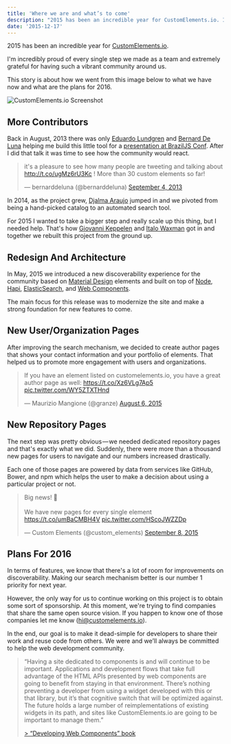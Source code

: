 ```yaml
---
title: 'Where we are and what’s to come'
description: "2015 has been an incredible year for CustomElements.io. I'm incredibly proud of every single step we made as a team and extremely grateful for having such a vibrant community around us. This story is about how we went from this image below to what we have now and what are the plans for 2016."
date: '2015-12-17'
---
```


2015 has been an incredible year for [CustomElements.io](https://customelements.io/).

I'm incredibly proud of every single step we made as a team and extremely grateful for having such a vibrant community around us.

This story is about how we went from this image below to what we have now and what are the plans for 2016.

![CustomElements.io Screenshot](https://d262ilb51hltx0.cloudfront.net/max/2000/1*Dvp1CosOv-pSn37WaKo9Hg.png)

## More Contributors

Back in August, 2013 there was only [Eduardo Lundgren](https://twitter.com/eduardolundgren) and [Bernard De Luna](https://twitter.com/bernarddeluna) helping me build this little tool for a [presentation at BrazilJS Conf](https://youtu.be/7Q0-E_rZ_Cc?t=2101). After I did that talk it was time to see how the community would react.

<blockquote class="twitter-tweet" data-lang="en"><p lang="en" dir="ltr">it&#39;s a pleasure to see how many people are tweeting and talking about <a href="http://t.co/ugMz6rU3Kc">http://t.co/ugMz6rU3Kc</a> ! More than 30 custom elements so far!</p>&mdash; bernarddeluna (@bernarddeluna) <a href="https://twitter.com/bernarddeluna/status/375317874447237120">September 4, 2013</a></blockquote>

In 2014, as the project grew, [Djalma Araujo](https://twitter.com/djalmaaraujo) jumped in and we pivoted from being a hand-picked catalog to an automated search tool.

For 2015 I wanted to take a bigger step and really scale up this thing, but I needed help. That's how [Giovanni Keppelen](https://twitter.com/keppelen) and [Italo Waxman](https://twitter.com/italowaxman) got in and together we rebuilt this project from the ground up.

## Redesign And Architecture

In May, 2015 we introduced a new discoverability experience for the community based on [Material Design](https://www.google.com/design/spec/material-design/introduction.html) elements and built on top of [Node](https://nodejs.org/), [Hapi](http://hapijs.com/), [ElasticSearch](https://www.elastic.co/), and [Web Components](http://webcomponents.org/).

The main focus for this release was to modernize the site and make a strong foundation for new features to come.

## New User/Organization Pages

After improving the search mechanism, we decided to create author pages that shows your contact information and your portfolio of elements. That helped us to promote more engagement with users and organizations.

<blockquote class="twitter-tweet" data-lang="en"><p lang="en" dir="ltr">If you have an element listed on customelements.io, you have a great author page as well: <a href="https://t.co/Xz6VLg7Ap5">https://t.co/Xz6VLg7Ap5</a> <a href="http://t.co/WY5ZTXTHnd">pic.twitter.com/WY5ZTXTHnd</a></p>&mdash; Maurizio Mangione (@granze) <a href="https://twitter.com/granze/status/629316022072397825">August 6, 2015</a></blockquote>

## New Repository Pages

The next step was pretty obvious — we needed dedicated repository pages and that's exactly what we did. Suddenly, there were more than a thousand new pages for users to navigate and our numbers increased drastically.

Each one of those pages are powered by data from services like GitHub, Bower, and npm which helps the user to make a decision about using a particular project or not.

<blockquote class="twitter-tweet" data-lang="en"><p lang="en" dir="ltr">Big news! 🎈<br><br>We have new pages for every single element <a href="https://t.co/umBaCMBH4V">https://t.co/umBaCMBH4V</a> <a href="http://t.co/HScoJWZZDp">pic.twitter.com/HScoJWZZDp</a></p>&mdash; Custom Elements (@custom_elements) <a href="https://twitter.com/custom_elements/status/641307814430945281">September 8, 2015</a></blockquote>

## Plans For 2016

In terms of features, we know that there's a lot of room for improvements on discoverability. Making our search mechanism better is our number 1 priority for next year.

However, the only way for us to continue working on this project is to obtain some sort of sponsorship. At this moment, we're trying to find companies that share the same open source vision. If you happen to know one of those companies let me know (hi@customelements.io).

In the end, our goal is to make it dead-simple for developers to share their work and reuse code from others. We were and we’ll always be committed to help the web development community.

> “Having a site dedicated to components is and will continue to be important. Applications and development flows that take full advantage of the HTML APIs presented by web components are going to benefit from staying in that environment. There’s nothing preventing a developer from using a widget developed with this or that library, but it’s that cognitive switch that will be optimized against. The future holds a large number of reimplementations of existing widgets in its path, and sites like CustomElements.io are going to be important to manage them.”
>
> [> “Developing Web Components” book](https://books.google.com/books?id=7mvIBgAAQBAJ&pg=PA225&lpg=PA225&dq=customelements.io+https://joeyclapton.vercel.app&source=bl&ots=O5QG-cKr5r&sig=XA-hkqGpkbBbtqTVlphq64FZTx8&hl=en&sa=X&ved=0ahUKEwjat93Ox-HJAhVHxGMKHSSLCq44ChDoAQgyMAQ#v=onepage&q=customelements.io%20https://joeyclapton.vercel.app&f=false)

<script async src="//platform.twitter.com/widgets.js" charset="utf-8"></script>

